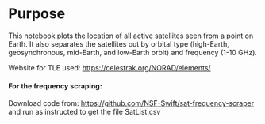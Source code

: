 # Purpose
This notebook plots the location of all active satellites seen from a point on Earth. It also separates the satellites out by orbital type (high-Earth, geosynchronous, mid-Earth, and low-Earth orbit) and frequency (1-10 GHz).

Website for TLE used: https://celestrak.org/NORAD/elements/

#### For the frequency scraping:
Download code from: https://github.com/NSF-Swift/sat-frequency-scraper and run as instructed to get the file SatList.csv
